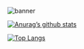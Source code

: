 ![banner](https://user-images.githubusercontent.com/23173536/196979052-77cf1aac-372d-44e8-9be1-56e835bc7f76.png)

[![Anurag’s github stats](https://github-readme-stats.vercel.app/api?username=berkbb)](https://github.com/berkbb)

[![Top Langs](https://github-readme-stats.vercel.app/api/top-langs/?username=berkbb&layout=compact)](https://github.com/berkbb)


